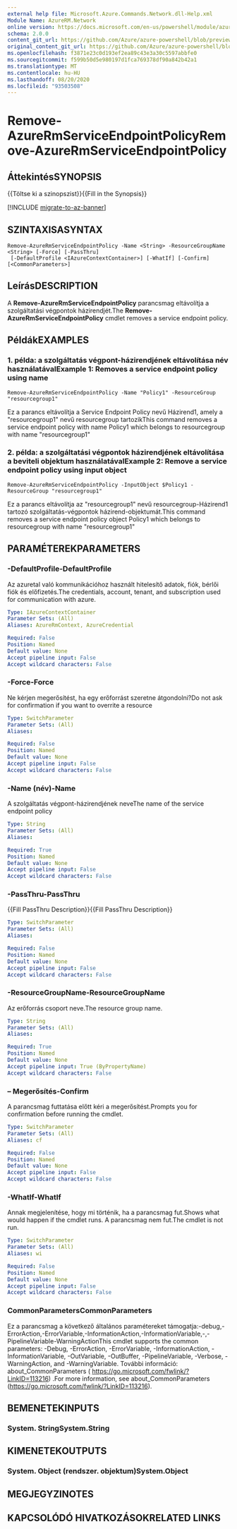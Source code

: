 ```yaml
---
external help file: Microsoft.Azure.Commands.Network.dll-Help.xml
Module Name: AzureRM.Network
online version: https://docs.microsoft.com/en-us/powershell/module/azurerm.network/remove-azurermserviceendpointpolicy
schema: 2.0.0
content_git_url: https://github.com/Azure/azure-powershell/blob/preview/src/ResourceManager/Network/Commands.Network/help/Remove-AzureRmServiceEndpointPolicy.md
original_content_git_url: https://github.com/Azure/azure-powershell/blob/preview/src/ResourceManager/Network/Commands.Network/help/Remove-AzureRmServiceEndpointPolicy.md
ms.openlocfilehash: f3871e23c0d193ef2ea89c43e3a30c5597abbfe0
ms.sourcegitcommit: f599b50d5e980197d1fca769378df90a842b42a1
ms.translationtype: MT
ms.contentlocale: hu-HU
ms.lasthandoff: 08/20/2020
ms.locfileid: "93503508"
---
```

# <span data-ttu-id="dae6e-101">Remove-AzureRmServiceEndpointPolicy</span><span class="sxs-lookup"><span data-stu-id="dae6e-101">Remove-AzureRmServiceEndpointPolicy</span></span>

## <span data-ttu-id="dae6e-102">Áttekintés</span><span class="sxs-lookup"><span data-stu-id="dae6e-102">SYNOPSIS</span></span>
<span data-ttu-id="dae6e-103">{{Töltse ki a szinopszist}}</span><span class="sxs-lookup"><span data-stu-id="dae6e-103">{{Fill in the Synopsis}}</span></span>

[!INCLUDE [migrate-to-az-banner](../../includes/migrate-to-az-banner.md)]

## <span data-ttu-id="dae6e-104">SZINTAXISA</span><span class="sxs-lookup"><span data-stu-id="dae6e-104">SYNTAX</span></span>

```
Remove-AzureRmServiceEndpointPolicy -Name <String> -ResourceGroupName <String> [-Force] [-PassThru]
 [-DefaultProfile <IAzureContextContainer>] [-WhatIf] [-Confirm] [<CommonParameters>]
```

## <span data-ttu-id="dae6e-105">Leírás</span><span class="sxs-lookup"><span data-stu-id="dae6e-105">DESCRIPTION</span></span>
<span data-ttu-id="dae6e-106">A **Remove-AzureRmServiceEndpointPolicy** parancsmag eltávolítja a szolgáltatási végpontok házirendjét.</span><span class="sxs-lookup"><span data-stu-id="dae6e-106">The **Remove-AzureRmServiceEndpointPolicy** cmdlet removes a service endpoint policy.</span></span>

## <span data-ttu-id="dae6e-107">Példák</span><span class="sxs-lookup"><span data-stu-id="dae6e-107">EXAMPLES</span></span>

### <span data-ttu-id="dae6e-108">1. példa: a szolgáltatás végpont-házirendjének eltávolítása név használatával</span><span class="sxs-lookup"><span data-stu-id="dae6e-108">Example 1: Removes a service endpoint policy using name</span></span>
```
Remove-AzureRmServiceEndpointPolicy -Name "Policy1" -ResourceGroup "resourcegroup1"
```

<span data-ttu-id="dae6e-109">Ez a parancs eltávolítja a Service Endpoint Policy nevű Házirend1, amely a "resourcegroup1" nevű resourcegroup tartozik</span><span class="sxs-lookup"><span data-stu-id="dae6e-109">This command removes a service endpoint policy with name Policy1 which belongs to resourcegroup with name "resourcegroup1"</span></span>

### <span data-ttu-id="dae6e-110">2. példa: a szolgáltatási végpontok házirendjének eltávolítása a beviteli objektum használatával</span><span class="sxs-lookup"><span data-stu-id="dae6e-110">Example 2: Remove a service endpoint policy using input object</span></span>
```
Remove-AzureRmServiceEndpointPolicy -InputObject $Policy1 -ResourceGroup "resourcegroup1"
```

<span data-ttu-id="dae6e-111">Ez a parancs eltávolítja az "resourcegroup1" nevű resourcegroup-Házirend1 tartozó szolgáltatás-végpontok házirend-objektumát.</span><span class="sxs-lookup"><span data-stu-id="dae6e-111">This command removes a service endpoint policy object Policy1 which belongs to resourcegroup with name "resourcegroup1"</span></span>

## <span data-ttu-id="dae6e-112">PARAMÉTEREK</span><span class="sxs-lookup"><span data-stu-id="dae6e-112">PARAMETERS</span></span>

### <span data-ttu-id="dae6e-113">-DefaultProfile</span><span class="sxs-lookup"><span data-stu-id="dae6e-113">-DefaultProfile</span></span>
<span data-ttu-id="dae6e-114">Az azuretal való kommunikációhoz használt hitelesítő adatok, fiók, bérlői fiók és előfizetés.</span><span class="sxs-lookup"><span data-stu-id="dae6e-114">The credentials, account, tenant, and subscription used for communication with azure.</span></span>

```yaml
Type: IAzureContextContainer
Parameter Sets: (All)
Aliases: AzureRmContext, AzureCredential

Required: False
Position: Named
Default value: None
Accept pipeline input: False
Accept wildcard characters: False
```

### <span data-ttu-id="dae6e-115">-Force</span><span class="sxs-lookup"><span data-stu-id="dae6e-115">-Force</span></span>
<span data-ttu-id="dae6e-116">Ne kérjen megerősítést, ha egy erőforrást szeretne átgondolni?</span><span class="sxs-lookup"><span data-stu-id="dae6e-116">Do not ask for confirmation if you want to overrite a resource</span></span>

```yaml
Type: SwitchParameter
Parameter Sets: (All)
Aliases:

Required: False
Position: Named
Default value: None
Accept pipeline input: False
Accept wildcard characters: False
```

### <span data-ttu-id="dae6e-117">-Name (név)</span><span class="sxs-lookup"><span data-stu-id="dae6e-117">-Name</span></span>
<span data-ttu-id="dae6e-118">A szolgáltatás végpont-házirendjének neve</span><span class="sxs-lookup"><span data-stu-id="dae6e-118">The name of the service endpoint policy</span></span>

```yaml
Type: String
Parameter Sets: (All)
Aliases:

Required: True
Position: Named
Default value: None
Accept pipeline input: False
Accept wildcard characters: False
```

### <span data-ttu-id="dae6e-119">-PassThru</span><span class="sxs-lookup"><span data-stu-id="dae6e-119">-PassThru</span></span>
<span data-ttu-id="dae6e-120">{{Fill PassThru Description}}</span><span class="sxs-lookup"><span data-stu-id="dae6e-120">{{Fill PassThru Description}}</span></span>

```yaml
Type: SwitchParameter
Parameter Sets: (All)
Aliases:

Required: False
Position: Named
Default value: None
Accept pipeline input: False
Accept wildcard characters: False
```

### <span data-ttu-id="dae6e-121">-ResourceGroupName</span><span class="sxs-lookup"><span data-stu-id="dae6e-121">-ResourceGroupName</span></span>
<span data-ttu-id="dae6e-122">Az erőforrás csoport neve.</span><span class="sxs-lookup"><span data-stu-id="dae6e-122">The resource group name.</span></span>

```yaml
Type: String
Parameter Sets: (All)
Aliases:

Required: True
Position: Named
Default value: None
Accept pipeline input: True (ByPropertyName)
Accept wildcard characters: False
```

### <span data-ttu-id="dae6e-123">– Megerősítés</span><span class="sxs-lookup"><span data-stu-id="dae6e-123">-Confirm</span></span>
<span data-ttu-id="dae6e-124">A parancsmag futtatása előtt kéri a megerősítést.</span><span class="sxs-lookup"><span data-stu-id="dae6e-124">Prompts you for confirmation before running the cmdlet.</span></span>

```yaml
Type: SwitchParameter
Parameter Sets: (All)
Aliases: cf

Required: False
Position: Named
Default value: None
Accept pipeline input: False
Accept wildcard characters: False
```

### <span data-ttu-id="dae6e-125">-WhatIf</span><span class="sxs-lookup"><span data-stu-id="dae6e-125">-WhatIf</span></span>
<span data-ttu-id="dae6e-126">Annak megjelenítése, hogy mi történik, ha a parancsmag fut.</span><span class="sxs-lookup"><span data-stu-id="dae6e-126">Shows what would happen if the cmdlet runs.</span></span>
<span data-ttu-id="dae6e-127">A parancsmag nem fut.</span><span class="sxs-lookup"><span data-stu-id="dae6e-127">The cmdlet is not run.</span></span>

```yaml
Type: SwitchParameter
Parameter Sets: (All)
Aliases: wi

Required: False
Position: Named
Default value: None
Accept pipeline input: False
Accept wildcard characters: False
```

### <span data-ttu-id="dae6e-128">CommonParameters</span><span class="sxs-lookup"><span data-stu-id="dae6e-128">CommonParameters</span></span>
<span data-ttu-id="dae6e-129">Ez a parancsmag a következő általános paramétereket támogatja:-debug,-ErrorAction,-ErrorVariable,-InformationAction,-InformationVariable,-,-PipelineVariable-WarningAction</span><span class="sxs-lookup"><span data-stu-id="dae6e-129">This cmdlet supports the common parameters: -Debug, -ErrorAction, -ErrorVariable, -InformationAction, -InformationVariable, -OutVariable, -OutBuffer, -PipelineVariable, -Verbose, -WarningAction, and -WarningVariable.</span></span>
<span data-ttu-id="dae6e-130">További információ: about_CommonParameters ( https://go.microsoft.com/fwlink/?LinkID=113216) .</span><span class="sxs-lookup"><span data-stu-id="dae6e-130">For more information, see about_CommonParameters (https://go.microsoft.com/fwlink/?LinkID=113216).</span></span>

## <span data-ttu-id="dae6e-131">BEMENETEK</span><span class="sxs-lookup"><span data-stu-id="dae6e-131">INPUTS</span></span>

### <span data-ttu-id="dae6e-132">System. String</span><span class="sxs-lookup"><span data-stu-id="dae6e-132">System.String</span></span>


## <span data-ttu-id="dae6e-133">KIMENETEK</span><span class="sxs-lookup"><span data-stu-id="dae6e-133">OUTPUTS</span></span>

### <span data-ttu-id="dae6e-134">System. Object (rendszer. objektum)</span><span class="sxs-lookup"><span data-stu-id="dae6e-134">System.Object</span></span>

## <span data-ttu-id="dae6e-135">MEGJEGYZI</span><span class="sxs-lookup"><span data-stu-id="dae6e-135">NOTES</span></span>

## <span data-ttu-id="dae6e-136">KAPCSOLÓDÓ HIVATKOZÁSOK</span><span class="sxs-lookup"><span data-stu-id="dae6e-136">RELATED LINKS</span></span>
